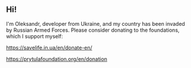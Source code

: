 ## Hi!

I'm Oleksandr, developer from Ukraine, and my country has been invaded by Russian Armed Forces.
Please consider donating to the foundations, which I support myself:

https://savelife.in.ua/en/donate-en/

https://prytulafoundation.org/en/donation

<!--
**Dreamescaper/Dreamescaper** is a ✨ _special_ ✨ repository because its `README.md` (this file) appears on your GitHub profile.

Here are some ideas to get you started:

- 🔭 I’m currently working on ...
- 🌱 I’m currently learning ...
- 👯 I’m looking to collaborate on ...
- 🤔 I’m looking for help with ...
- 💬 Ask me about ...
- 📫 How to reach me: ...
- 😄 Pronouns: ...
- ⚡ Fun fact: ...
-->
